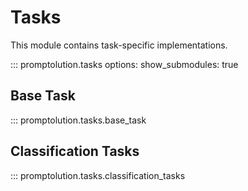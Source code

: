 # Tasks

This module contains task-specific implementations.

::: promptolution.tasks
    options:
      show_submodules: true

## Base Task

::: promptolution.tasks.base_task

## Classification Tasks

::: promptolution.tasks.classification_tasks